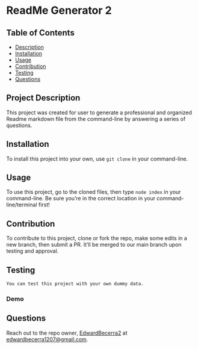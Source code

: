 
  # ReadMe Generator 2

  ## Table of Contents
  - [Description](#project-description)
  - [Installation](#installation)
  - [Usage](#usage)
  - [Contribution](#contribution)
  - [Testing](#testing)
  - [Questions](#questions)


  ## Project Description
  This project was created for user to generate a professional and organized Readme markdown file from the command-line by answering a series of questions. 

  ## Installation 
  To install this project into your own, use `git clone` in your command-line.

  ## Usage 
  To use this project, go to the cloned files, then type `node index` in your command-line. Be sure you’re in the correct location in your command-line/terminal first!

  ## Contribution
   To contribute to this project, clone or fork the repo, make some edits in a new branch, then submit a PR. It’ll be merged to our main branch upon testing and approval.

  ## Testing
    You can test this project with your own dummy data.

  ### Demo 

  ## Questions
  Reach out to the repo owner, [EdwardBecerra2](https://github.com/EdwardBecerra2) at edwardbecerra1207@gmail.com.
  